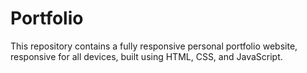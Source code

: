 # Portfolio
This repository contains a fully responsive personal portfolio website, responsive for all devices, built using HTML, CSS, and JavaScript.
